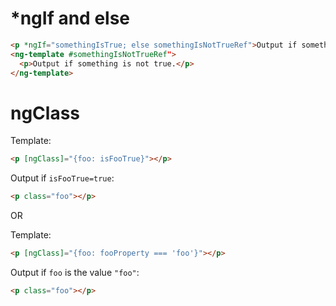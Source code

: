 # *ngIf and else

```html
<p *ngIf="somethingIsTrue; else somethingIsNotTrueRef">Output if something is true</p>
<ng-template #somethingIsNotTrueRef">
  <p>Output if something is not true.</p>
</ng-template>
```

# ngClass

Template:

```html
<p [ngClass]="{foo: isFooTrue}"></p>
```

Output if `isFooTrue=true`:

```html
<p class="foo"></p>
```

OR

Template:

```html
<p [ngClass]="{foo: fooProperty === 'foo'}"></p>
```

Output if `foo` is the value `"foo"`:

```html
<p class="foo"></p>
```
